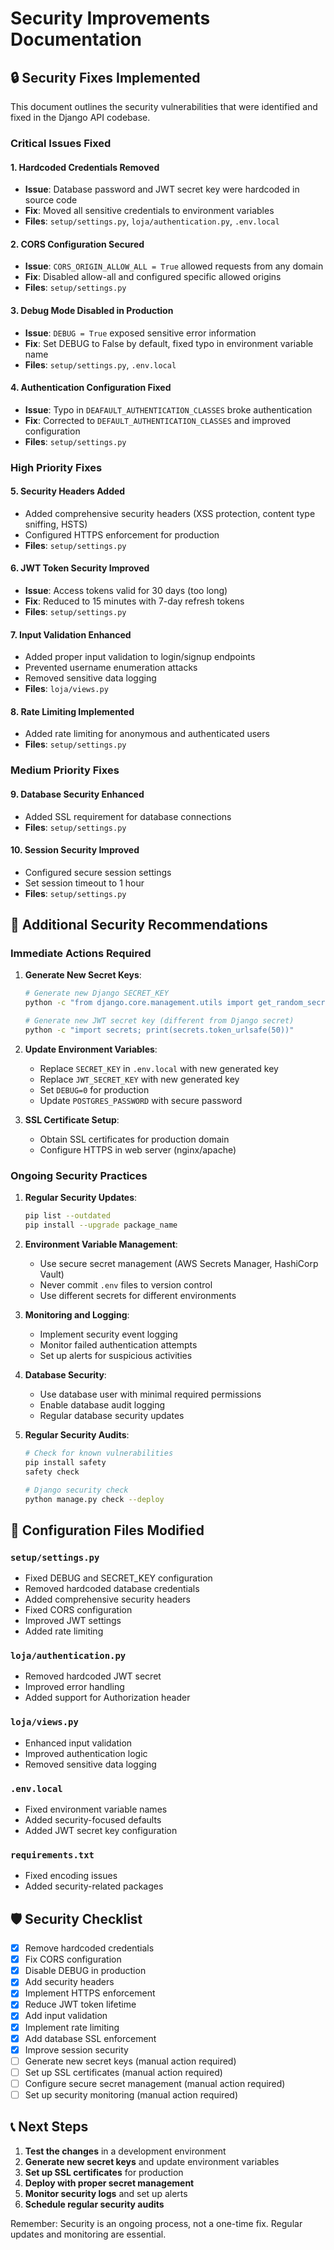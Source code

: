 # Security Improvements Documentation

## 🔒 Security Fixes Implemented

This document outlines the security vulnerabilities that were identified and fixed in the Django API codebase.

### Critical Issues Fixed

#### 1. Hardcoded Credentials Removed
- **Issue**: Database password and JWT secret key were hardcoded in source code
- **Fix**: Moved all sensitive credentials to environment variables
- **Files**: `setup/settings.py`, `loja/authentication.py`, `.env.local`

#### 2. CORS Configuration Secured
- **Issue**: `CORS_ORIGIN_ALLOW_ALL = True` allowed requests from any domain
- **Fix**: Disabled allow-all and configured specific allowed origins
- **Files**: `setup/settings.py`

#### 3. Debug Mode Disabled in Production
- **Issue**: `DEBUG = True` exposed sensitive error information
- **Fix**: Set DEBUG to False by default, fixed typo in environment variable name
- **Files**: `setup/settings.py`, `.env.local`

#### 4. Authentication Configuration Fixed
- **Issue**: Typo in `DEAFAULT_AUTHENTICATION_CLASSES` broke authentication
- **Fix**: Corrected to `DEFAULT_AUTHENTICATION_CLASSES` and improved configuration
- **Files**: `setup/settings.py`

### High Priority Fixes

#### 5. Security Headers Added
- Added comprehensive security headers (XSS protection, content type sniffing, HSTS)
- Configured HTTPS enforcement for production
- **Files**: `setup/settings.py`

#### 6. JWT Token Security Improved
- **Issue**: Access tokens valid for 30 days (too long)
- **Fix**: Reduced to 15 minutes with 7-day refresh tokens
- **Files**: `setup/settings.py`

#### 7. Input Validation Enhanced
- Added proper input validation to login/signup endpoints
- Prevented username enumeration attacks
- Removed sensitive data logging
- **Files**: `loja/views.py`

#### 8. Rate Limiting Implemented
- Added rate limiting for anonymous and authenticated users
- **Files**: `setup/settings.py`

### Medium Priority Fixes

#### 9. Database Security Enhanced
- Added SSL requirement for database connections
- **Files**: `setup/settings.py`

#### 10. Session Security Improved
- Configured secure session settings
- Set session timeout to 1 hour
- **Files**: `setup/settings.py`

## 🚨 Additional Security Recommendations

### Immediate Actions Required

1. **Generate New Secret Keys**:
   ```bash
   # Generate new Django SECRET_KEY
   python -c "from django.core.management.utils import get_random_secret_key; print(get_random_secret_key())"
   
   # Generate new JWT secret key (different from Django secret)
   python -c "import secrets; print(secrets.token_urlsafe(50))"
   ```

2. **Update Environment Variables**:
   - Replace `SECRET_KEY` in `.env.local` with new generated key
   - Replace `JWT_SECRET_KEY` with new generated key
   - Set `DEBUG=0` for production
   - Update `POSTGRES_PASSWORD` with secure password

3. **SSL Certificate Setup**:
   - Obtain SSL certificates for production domain
   - Configure HTTPS in web server (nginx/apache)

### Ongoing Security Practices

1. **Regular Security Updates**:
   ```bash
   pip list --outdated
   pip install --upgrade package_name
   ```

2. **Environment Variable Management**:
   - Use secure secret management (AWS Secrets Manager, HashiCorp Vault)
   - Never commit `.env` files to version control
   - Use different secrets for different environments

3. **Monitoring and Logging**:
   - Implement security event logging
   - Monitor failed authentication attempts
   - Set up alerts for suspicious activities

4. **Database Security**:
   - Use database user with minimal required permissions
   - Enable database audit logging
   - Regular database security updates

5. **Regular Security Audits**:
   ```bash
   # Check for known vulnerabilities
   pip install safety
   safety check
   
   # Django security check
   python manage.py check --deploy
   ```

## 🔧 Configuration Files Modified

### `setup/settings.py`
- Fixed DEBUG and SECRET_KEY configuration
- Removed hardcoded database credentials
- Added comprehensive security headers
- Fixed CORS configuration
- Improved JWT settings
- Added rate limiting

### `loja/authentication.py`
- Removed hardcoded JWT secret
- Improved error handling
- Added support for Authorization header

### `loja/views.py`
- Enhanced input validation
- Improved authentication logic
- Removed sensitive data logging

### `.env.local`
- Fixed environment variable names
- Added security-focused defaults
- Added JWT secret key configuration

### `requirements.txt`
- Fixed encoding issues
- Added security-related packages

## 🛡️ Security Checklist

- [x] Remove hardcoded credentials
- [x] Fix CORS configuration
- [x] Disable DEBUG in production
- [x] Add security headers
- [x] Implement HTTPS enforcement
- [x] Reduce JWT token lifetime
- [x] Add input validation
- [x] Implement rate limiting
- [x] Add database SSL enforcement
- [x] Improve session security
- [ ] Generate new secret keys (manual action required)
- [ ] Set up SSL certificates (manual action required)
- [ ] Configure secure secret management (manual action required)
- [ ] Set up security monitoring (manual action required)

## 📞 Next Steps

1. **Test the changes** in a development environment
2. **Generate new secret keys** and update environment variables
3. **Set up SSL certificates** for production
4. **Deploy with proper secret management**
5. **Monitor security logs** and set up alerts
6. **Schedule regular security audits**

Remember: Security is an ongoing process, not a one-time fix. Regular updates and monitoring are essential.
